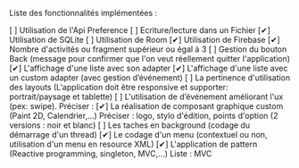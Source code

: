 Liste des fonctionnalités implémentées :

[ ] Utilisation de l'Api Preference
[ ] Ecriture/lecture dans un Fichier
[✔] Utilisation de SQLite
[ ] Utilisation de Room
[✔] Utilisation de Firebase
[✔] Nombre d'activités ou fragment supérieur ou égal à 3
[ ] Gestion du bouton Back (message pour confirmer que l'on veut réellement quitter l'application)
[✔] L'affichage d'une liste avec son adapter
[✔] L'affichage d'une liste avec un custom adapter (avec gestion d’événement)
[ ] La pertinence d'utilisation des layouts (L'application doit être responsive et supporter: portrait/paysage et tablette)
[ ] L'utilisation de d’événement améliorant l'ux (pex: swipe). Préciser :
[✔] La réalisation de composant graphique custom (Paint 2D, Calendrier,...) Préciser : logo, stylo d'édition, points d'option (2 versions : noir et blanc)
[ ] Les taches en background (codage du démarrage d'un thread)
[✔] Le codage d'un menu (contextuel ou non, utilisation d'un menu en resource XML)
[✔] L'application de pattern (Reactive programming, singleton, MVC,...) Liste : MVC

